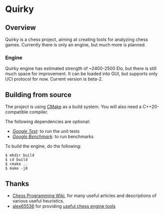 # Quirky

## Overview
Quirky is a chess project, aiming at creating tools for analyzing chess games. Currently there is only an engine, but much more is planned.

### Engine
Quirky engine has estimated strength of ~2400-2500 Elo, but there is still much space for improvement. It can be loaded into GUI, but supports only UCI protocol for now. Current version is beta-2.

## Building from source
The project is using [CMake](https://cmake.org) as a build system. You will also need a C++20-compatible compiler.

The following dependencies are optional:
- [_Google Test_](https://github.com/google/googletest/): to run the unit tests
- [_Google Benchmark_](https://github.com/google/benchmark): to run benchmarks

To build the engine, do the following:

~~~~~
$ mkdir build
$ cd build
$ cmake ..
$ make -j8
~~~~~

## Thanks
- [Chess Programming Wiki](https://www.chessprogramming.org/Main_Page), for many useful articles
  and descriptions of various useful heuristics.
- [alex65536](https://github.com/alex65536) for providing [useful chess engine tools](https://github.com/alex65536/sofcheck-engine-tester)
